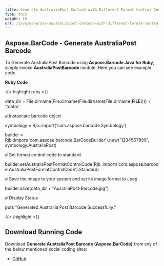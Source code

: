 ```yaml
---
title: Generate AustraliaPost BarCode with Different Format Control Code Options in Ruby
type: docs
weight: 10
url: /java/generate-australiapost-barcode-with-different-format-control-code-options-in-ruby/
---
```


## **Aspose.BarCode - Generate AustraliaPost Barcode**
To Generate AustraliaPost Barcode using **Aspose.Barcode Java for Ruby**, simply invoke **AustraliaPostBarcode** module. Here you can see example code.

**Ruby Code**

{{< highlight ruby >}}

 data_dir = File.dirname(File.dirname(File.dirname(File.dirname(__FILE__)))) + '/data/'



\# Instantiate barcode object

symbology = Rjb::import('com.aspose.barcode.Symbology')

builder = Rjb::import('com.aspose.barcode.BarCodeBuilder').new("1234567890", symbology.AustraliaPost)

\# Set format control code to standard

builder.setAustraliaPostFormatControlCode(Rjb::import('com.aspose.barcode.AustraliaPostFormatControlCode').Standard)

\# Save the image to your system and set its image format to Jpeg

builder.save(data_dir + "AusraliaPost-Barcode.jpg")

\# Display Status

puts "Generated Austrailia Post Barcode Successfully."

{{< /highlight >}}
## **Download Running Code**
Download **Generate AustraliaPost Barcode (Aspose.BarCode)** from any of the below mentioned social coding sites:

- [GitHub](https://github.com/aspose-barcode/Aspose.BarCode-for-Java/blob/master/Plugins/Aspose_Barcode_Java_for_Ruby/lib/asposebarcodejava/Barcode/australiapostbarcode.rb)
